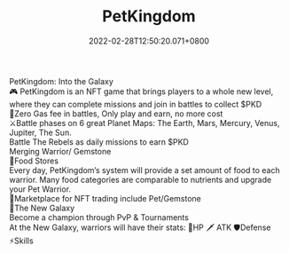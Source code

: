 ﻿---
title: "PetKingdom"
description: "NFT Play-to-earn GameFi with zero gas fee"
lead: "NFT Play-to-earn GameFi with zero gas fee"
date: 2022-02-28T12:50:20.071+0800
lastmod: 2022-02-28T12:50:20.071+0800
draft: false
featuredImage: ["100_petkingdom.png"]
score: "0"
status: "Live"
blockchain: ["Binance"]
nft_support: "Yes"
free_to_play: "NFT"
play_to_earn: ["NFT","Crypto"]
website: "https://petkingdom.io?utm_source=PlayToEarn.net&utm_medium=organic&utm_campaign=gamepage"
twitter: "https://twitter.com/PetKingdom_Game"
discord: "https://discord.gg/YhcVaEhAdM"
telegram: "https://t.me/PetkingdomOfficial"
github: 
youtube: "https://www.youtube.com/channel/UCCnzSCeaIR_0TMEOig5WPJQ"
twitch: 
facebook: "https://www.facebook.com/PetKingdom-108268744940401/"
instagram: 
reddit: 
medium: "https://petkingdom.medium.com/"
steam: 
gitbook: "https://docs.petkingdom.io"
googleplay: 
appstore: 

  
    
categories: ["games"]
games: ["Card","DeFi","Dungeon"]
toc: false
pinned: false
weight: 
---
PetKingdom: Into the Galaxy <br> 🎮 PetKingdom is an NFT game that brings players to a whole new level, where they can complete missions and join in battles to collect $PKD<br> 🔅Zero Gas fee in battles, Only play and earn, no more cost<br> ⚔️Battle phases on 6 great Planet Maps: The Earth, Mars, Mercury, Venus, Jupiter, The Sun.<br> Battle The Rebels as daily missions to earn $PKD<br> Merging Warrior/ Gemstone<br> 🍱Food Stores<br> Every day, PetKingdom’s system will provide a set amount of food to each warrior. Many food categories are comparable to nutrients and upgrade your Pet Warrior.<br> 🛒Marketplace for NFT trading include Pet/Gemstone<br> 🧬The New Galaxy<br> Become a champion through PvP &amp; Tournaments<br> At the New Galaxy, warriors will have their stats: 💉HP 🗡 ATK 🛡Defense ⚡️Skills
